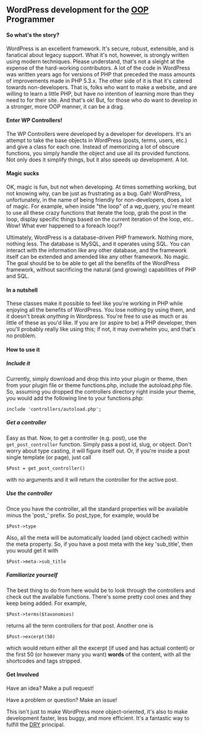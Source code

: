 ## WordPress development for the [OOP](https://en.wikipedia.org/wiki/Object-oriented_programming) Programmer
#### So what's the story?
WordPress is an excellent framework. It's secure, robust, extensible, and is fanatical about legacy support. What it's not, however, is strongly written using modern techniques. Please understand, that's not a sleight at the expense of the hard-working contributors. A lot of the code in WordPress was written years ago for versions of PHP that preceded the mass amounts of improvements made in PHP 5.3.x. The other side of it is that it's catered towards non-developers. That is, folks who want to make a website, and are willing to learn a little PHP, but have no intention of learning more than they need to for their site. And that's ok! But, for those who do want to develop in a stronger, more OOP manner, it can be a drag.

#### Enter WP Controllers!
The WP Controllers were developed by a developer for developers. It's an attempt to take the base objects in WordPress (posts, terms, users, etc.) and give a class for each one. Instead of memorizing a lot of obscure functions, you simply handle the object and use all its provided functions. Not only does it simplify things, but it also speeds up development. A lot.

#### Magic sucks
OK, magic is fun, but not when developing. At times something working, but not knowing why, can be just as frustrating as a bug. Gah! WordPress, unfortunately, in the name of being friendly for non-developers, does a lot of magic. For example, when inside "the loop" of a wp_query, you're meant to use all these crazy functions that iterate the loop, grab the post in the loop, display specific things based on the current iteration of the loop, etc.. Wow! What ever happened to a foreach loop!?

Ultimately, WordPress is a database-driven PHP framework. Nothing more, nothing less. The database is MySQL, and it operates using SQL. You can interact with the information like any other database, and the framework itself can be extended and amended like any other framework. No magic. The goal should be to be able to get all the benefits of the WordPress framework, without sacrificing the natural (and growing) capabilities of PHP and SQL.

#### In a nutshell
These classes make it possible to feel like you're working in PHP while enjoying all the benefits of WordPress. You lose nothing by using them, and it doesn't break *anything* in Wordpress. You're free to use as much or as little of these as you'd like. If you are (or aspire to be) a PHP developer, then you'll probably really like using this; if not, it may overwhelm you, and that's no problem.

#### How to use it
##### Include it
Currently, simply download and drop this into your plugin or theme, then from your plugin file or theme functions.php, include the autoload.php file. So, assuming you dropped the controllers directory right inside your theme, you would add the following line to your functions.php:
```
include 'controllers/autoload.php';
```

##### Get a controller
Easy as that. Now, to get a controller (e.g. post), use the `get_post_controller` function. Simply pass a post id, slug, or object. Don't worry about type casting, it will figure itself out. Or, if you're inside a post single template (or page), just call
```
$Post = get_post_controller()
```
with no arguments and it will return the controller for the active post.

##### Use the controller
Once you have the controller, all the standard properties will be available minus the 'post_' prefix. So post_type, for example, would be
```
$Post->type
```
Also, all the meta will be automatically loaded (and object cached) within the meta property. So, if you have a post meta with the key 'sub_title', then you would get it with

```
$Post->meta->sub_title
```

##### Familiarize yourself
The best thing to do from here would be to look through the controllers and check out the available functions. There's some pretty cool ones and they keep being added. For example,

```
$Post->terms($taxonomies)
```

 returns all the term controllers for that post. Another one is

 ```
 $Post->excerpt(50)
 ```

 which would return either all the excerpt (if used and has actual content) or the first 50 (or however many you want) **words** of the content, with all the shortcodes and tags stripped.

#### Get Involved
Have an idea? Make a pull request!

Have a problem or question? Make an issue!

This isn't just to make WordPress more object-oriented, it's also to make development faster, less buggy, and more efficient. It's a fantastic way to fulfill the [DRY](https://en.wikipedia.org/wiki/Don%27t_repeat_yourself) principal.
